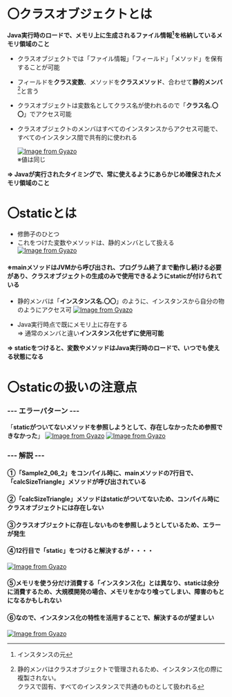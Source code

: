 # 〇クラスオブジェクトとは
**Java実行時のロードで、メモリ上に生成されるファイル情報[^1]を格納しているメモリ領域のこと**
- クラスオブジェクトでは「ファイル情報」「フィールド」「メソッド」を保有することが可能
- フィールドを**クラス変数**、メソッドを**クラスメソッド**、合わせて**静的メンバ**[^2]と言う
- クラスオブジェクトは変数名としてクラス名が使われるので「**クラス名.〇〇**」でアクセス可能
- クラスオブジェクトのメンバはすべてのインスタンスからアクセス可能で、すべてのインスタンス間で共有的に使われる
  
  [![Image from Gyazo](https://i.gyazo.com/7f99c9cdfbb9c601fb1cd8604977921f.png)](https://gyazo.com/7f99c9cdfbb9c601fb1cd8604977921f)\
  ※値は同じ

[^1]:インスタンスの元
[^2]:静的メンバはクラスオブジェクトで管理されるため、インスタンス化の際に複製されない。\
クラスで固有、すべてのインスタンスで共通のものとして扱われる

**⇒ Javaが実行されたタイミングで、常に使えるようにあらかじめ確保されたメモリ領域のこと**

# 〇staticとは
- 修飾子のひとつ
- これをつけた変数やメソッドは、静的メンバとして扱える
  [![Image from Gyazo](https://i.gyazo.com/991a20b6f86e89e15de0870c5abec007.png)](https://gyazo.com/991a20b6f86e89e15de0870c5abec007)

#### ※mainメソッドはJVMから呼び出され、プログラム終了まで動作し続ける必要があり、クラスオブジェクトの生成のみで使用できるようにstaticが付けられている
  
- 静的メンバは「**インスタンス名.〇〇**」のように、インスタンスから自分の物のようにアクセス可
  [![Image from Gyazo](https://i.gyazo.com/1a7a5911f17ba5db1be63cc8f7f126b7.png)](https://gyazo.com/1a7a5911f17ba5db1be63cc8f7f126b7)
  
- Java実行時点で既にメモリ上に存在する\
  ⇒ 通常のメンバと違い**インスタンス化せずに使用可能**

**⇒ staticをつけると、変数やメソッドはJava実行時のロードで、いつでも使える状態になる**

# 〇staticの扱いの注意点
### --- エラーパターン ---
「**staticがついてないメソッドを参照しようとして、存在しなかったため参照できなかった**」
  [![Image from Gyazo](https://i.gyazo.com/8b16ebc5f7a5c9146299f32db85014bf.png)](https://gyazo.com/8b16ebc5f7a5c9146299f32db85014bf)
  [![Image from Gyazo](https://i.gyazo.com/489db1d8bf872b17af4f2aaca172cf50.png)](https://gyazo.com/489db1d8bf872b17af4f2aaca172cf50)

### --- 解説 ---
#### ①「Sample2_06_2」をコンパイル時に、mainメソッドの7行目で、「calcSizeTriangle」メソッドが呼び出されている
#### ②「calcSizeTriangle」メソッドはstaticがついてないため、コンパイル時にクラスオブジェクトには存在しない
#### ③クラスオブジェクトに存在しないものを参照しようとしているため、エラーが発生
#### ④12行目で「static」をつけると解決するが・・・・
  [![Image from Gyazo](https://i.gyazo.com/1828dd6aabdf7a2be950fab24ba557b7.png)](https://gyazo.com/1828dd6aabdf7a2be950fab24ba557b7)
#### ⑤メモリを使う分だけ消費する「インスタンス化」とは異なり、staticは余分に消費するため、大規模開発の場合、メモリをかなり喰ってしまい、障害のもとになるかもしれない
#### ⑥なので、インスタンス化の特性を活用することで、解決するのが望ましい
  [![Image from Gyazo](https://i.gyazo.com/bff4175affe04d9b8b2ca57b428b9d84.png)](https://gyazo.com/bff4175affe04d9b8b2ca57b428b9d84)
